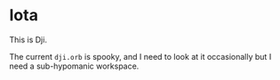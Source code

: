 # Iota

This is Dji\.

The current `dji.orb` is spooky, and I need to look at it occasionally but I
need a sub\-hypomanic workspace\.



